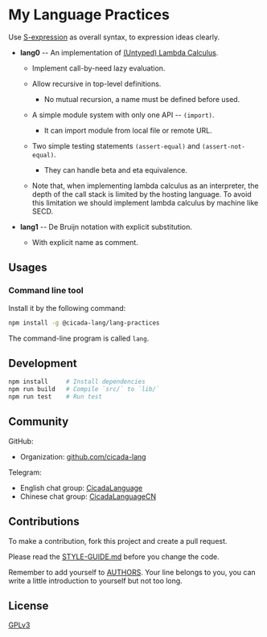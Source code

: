 # My Language Practices

Use [S-expression](https://github.com/cicada-lang/sexp) as overall syntax,
to expression ideas clearly.

- **lang0** -- An implementation of [(Untyped) Lambda Calculus](https://en.wikipedia.org/wiki/Lambda_calculus).

  - Implement call-by-need lazy evaluation.

  - Allow recursive in top-level definitions.

    - No mutual recursion, a name must be defined before used.

  - A simple module system with only one API -- `(import)`.

    - It can import module from local file or remote URL.

  - Two simple testing statements `(assert-equal)` and `(assert-not-equal)`.
    - They can handle beta and eta equivalence.

  - Note that, when implementing lambda calculus as an interpreter,
    the depth of the call stack is limited by the hosting language.
    To avoid this limitation we should implement lambda calculus by machine like SECD.

- **lang1** -- De Bruijn notation with explicit substitution.

  - With explicit name as comment.

## Usages

### Command line tool

Install it by the following command:

```sh
npm install -g @cicada-lang/lang-practices
```

The command-line program is called `lang`.

## Development

```sh
npm install     # Install dependencies
npm run build   # Compile `src/` to `lib/`
npm run test    # Run test
```

## Community

GitHub:

- Organization: [github.com/cicada-lang](https://github.com/cicada-lang)

Telegram:

- English chat group: [CicadaLanguage](https://t.me/CicadaLanguage)
- Chinese chat group: [CicadaLanguageCN](https://t.me/CicadaLanguageCN)

## Contributions

To make a contribution, fork this project and create a pull request.

Please read the [STYLE-GUIDE.md](STYLE-GUIDE.md) before you change the code.

Remember to add yourself to [AUTHORS](AUTHORS).
Your line belongs to you, you can write a little
introduction to yourself but not too long.

## License

[GPLv3](LICENSE)
